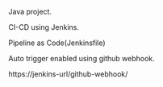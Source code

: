Java project. 

CI-CD using Jenkins.

Pipeline as Code(Jenkinsfile)

Auto trigger enabled using github webhook.


https://jenkins-url/github-webhook/
